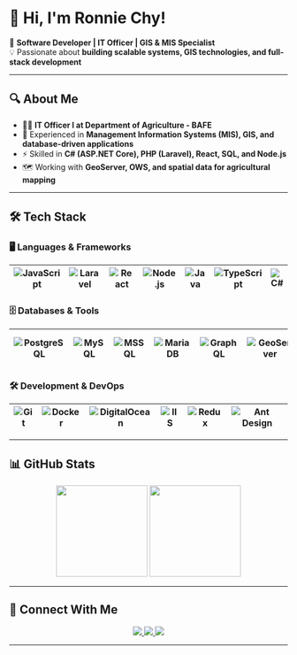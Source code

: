 # 👋 Hi, I'm Ronnie Chy!  

🚀 **Software Developer | IT Officer | GIS & MIS Specialist**  
💡 Passionate about **building scalable systems, GIS technologies, and full-stack development**  

---

## 🔍 About Me  
- 👨‍💻 **IT Officer I at Department of Agriculture - BAFE**  
- 🌱 Experienced in **Management Information Systems (MIS), GIS, and database-driven applications**  
- ⚡ Skilled in **C# (ASP.NET Core), PHP (Laravel), React, SQL, and Node.js**  
- 🗺️ Working with **GeoServer, OWS, and spatial data for agricultural mapping**  

---

## 🛠️ Tech Stack  

### 🖥️ **Languages & Frameworks**  
| ![JavaScript](https://img.shields.io/badge/JavaScript-F7DF1E?style=for-the-badge&logo=javascript&logoColor=black) | ![Laravel](https://img.shields.io/badge/Laravel-FF2D20?style=for-the-badge&logo=laravel&logoColor=white) | ![React](https://img.shields.io/badge/React-61DAFB?style=for-the-badge&logo=react&logoColor=white) | ![Node.js](https://img.shields.io/badge/Node.js-43853D?style=for-the-badge&logo=node.js&logoColor=white) | ![Java](https://img.shields.io/badge/Java-007396?style=for-the-badge&logo=openjdk&logoColor=white) | ![TypeScript](https://img.shields.io/badge/TypeScript-3178C6?style=for-the-badge&logo=typescript&logoColor=white) | ![C#](https://img.shields.io/badge/C%23-239120?style=for-the-badge&logo=c-sharp&logoColor=white) |  
|---|---|---|---|---|---|---|  

### 🗄️ **Databases & Tools**  
| ![PostgreSQL](https://img.shields.io/badge/PostgreSQL-336791?style=for-the-badge&logo=postgresql&logoColor=white) | ![MySQL](https://img.shields.io/badge/MySQL-4479A1?style=for-the-badge&logo=mysql&logoColor=white) | ![MSSQL](https://img.shields.io/badge/MSSQL-CC2927?style=for-the-badge&logo=microsoft-sql-server&logoColor=white) | ![MariaDB](https://img.shields.io/badge/MariaDB-003545?style=for-the-badge&logo=mariadb&logoColor=white) | ![GraphQL](https://img.shields.io/badge/GraphQL-E10098?style=for-the-badge&logo=graphql&logoColor=white) | ![GeoServer](https://img.shields.io/badge/GeoServer-1E90FF?style=for-the-badge) | ![REST API](https://img.shields.io/badge/REST%20API-02569B?style=for-the-badge&logo=swagger&logoColor=white) |  
|---|---|---|---|---|---|---|  

### 🛠️ **Development & DevOps**  
| ![Git](https://img.shields.io/badge/Git-F05032?style=for-the-badge&logo=git&logoColor=white) | ![Docker](https://img.shields.io/badge/Docker-2496ED?style=for-the-badge&logo=docker&logoColor=white) | ![DigitalOcean](https://img.shields.io/badge/DigitalOcean-0080FF?style=for-the-badge&logo=digitalocean&logoColor=white) | ![IIS](https://img.shields.io/badge/IIS-0078D6?style=for-the-badge&logo=windows&logoColor=white) | ![Redux](https://img.shields.io/badge/Redux-764ABC?style=for-the-badge&logo=redux&logoColor=white) | ![Ant Design](https://img.shields.io/badge/Ant%20Design-0170FE?style=for-the-badge&logo=antdesign&logoColor=white) | 
|---|---|---|---|---|---|


---

## 📊 GitHub Stats  

<p align="center">
  <img src="https://github-readme-stats.vercel.app/api?username=ronniechy26&show_icons=true&theme=radical" height="165">
  <img src="https://github-readme-stats.vercel.app/api/top-langs/?username=ronniechy26&layout=compact&theme=radical" height="165">
</p>

---

## 🔗 Connect With Me  
<p align="center">
  <a href="https://github.com/ronniechy26">
    <img src="https://img.shields.io/badge/GitHub-000000?style=for-the-badge&logo=github&logoColor=white">
  </a>
  <a href="https://www.linkedin.com/in/ronnie-chy-191151142/">
    <img src="https://img.shields.io/badge/LinkedIn-0A66C2?style=for-the-badge&logo=linkedin&logoColor=white">
  </a>
  <a href="mailto:ronnie.chy26@gmail.com">
    <img src="https://img.shields.io/badge/Email-D14836?style=for-the-badge&logo=gmail&logoColor=white">
  </a>
</p>

---

